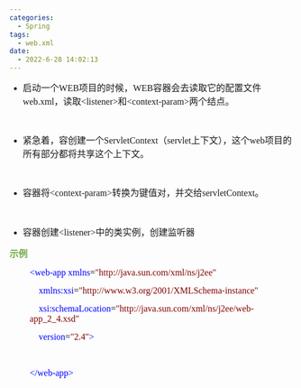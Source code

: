 ```yaml
---
categories:
  - Spring
tags:
  - web.xml
date:
  - 2022-6-28 14:02:13
---
```


<ul style="list-style-type:disc">
    <li><span style="font-size:12.0pt"><span style="font-family:&quot;Microsoft YaHei UI&quot;">启动一个</span></span><span
            style="font-size:12.0pt"><span style="font-family:&quot;Comic Sans MS&quot;">WEB</span></span><span
            style="font-size:12.0pt"><span style="font-family:&quot;Microsoft YaHei UI&quot;">项目的时候，</span></span><span
            style="font-size:12.0pt"><span style="font-family:&quot;Comic Sans MS&quot;">WEB</span></span><span
            style="font-size:12.0pt"><span
                style="font-family:&quot;Microsoft YaHei UI&quot;">容器会去读取它的配置文件</span></span><span
            style="font-size:12.0pt"><span style="font-family:&quot;Comic Sans MS&quot;">web.xml</span></span><span
            style="font-size:12.0pt"><span style="font-family:&quot;Microsoft YaHei UI&quot;">，读取</span></span><span
            style="font-size:12.0pt"><span
                style="font-family:&quot;Comic Sans MS&quot;">&lt;listener&gt;</span></span><span
            style="font-size:12.0pt"><span style="font-family:&quot;Microsoft YaHei UI&quot;">和</span></span><span
            style="font-size:12.0pt"><span
                style="font-family:&quot;Comic Sans MS&quot;">&lt;context-param&gt;</span></span><span
            style="font-size:12.0pt"><span style="font-family:&quot;Microsoft YaHei UI&quot;">两个结点。&nbsp;</span></span>
    </li>
</ul>
<p><span style="font-size:12.0pt"><span style="font-family:&quot;Microsoft YaHei UI&quot;"></span></span><br></p>
<ul style="list-style-type:disc">
    <li><span style="font-size:12.0pt"><span
                style="font-family:&quot;Microsoft YaHei UI&quot;">紧急着，容创建一个</span></span><span
            style="font-size:12.0pt"><span
                style="font-family:&quot;Comic Sans MS&quot;">ServletContext</span></span><span
            style="font-size:12.0pt"><span style="font-family:&quot;Microsoft YaHei UI&quot;">（</span></span><span
            style="font-size:12.0pt"><span style="font-family:&quot;Comic Sans MS&quot;">servlet</span></span><span
            style="font-size:12.0pt"><span style="font-family:&quot;Microsoft YaHei UI&quot;">上下文），这个</span></span><span
            style="font-size:12.0pt"><span style="font-family:&quot;Comic Sans MS&quot;">web</span></span><span
            style="font-size:12.0pt"><span
                style="font-family:&quot;Microsoft YaHei UI&quot;">项目的所有部分都将共享这个上下文。&nbsp;</span></span></li>
</ul>
<p><span style="font-size:12.0pt"><span style="font-family:&quot;Microsoft YaHei UI&quot;"></span></span><br></p>
<ul style="list-style-type:disc">
    <li><span style="font-size:12.0pt"><span style="font-family:&quot;Microsoft YaHei UI&quot;">容器将</span></span><span
            style="font-size:12.0pt"><span
                style="font-family:&quot;Comic Sans MS&quot;">&lt;context-param&gt;</span></span><span
            style="font-size:12.0pt"><span
                style="font-family:&quot;Microsoft YaHei UI&quot;">转换为键值对，并交给</span></span><span
            style="font-size:12.0pt"><span
                style="font-family:&quot;Comic Sans MS&quot;">servletContext</span></span><span
            style="font-size:12.0pt"><span style="font-family:&quot;Microsoft YaHei UI&quot;">。&nbsp;</span></span></li>
</ul>
<p><span style="font-size:12.0pt"><span style="font-family:&quot;Microsoft YaHei UI&quot;">​​​​​​​</span></span><br></p>
<ul style="list-style-type:disc">
    <li><span style="font-size:12.0pt"><span style="font-family:&quot;Microsoft YaHei UI&quot;">容器创建</span></span><span
            style="font-size:12.0pt"><span
                style="font-family:&quot;Comic Sans MS&quot;">&lt;listener&gt;</span></span><span
            style="font-size:12.0pt"><span style="font-family:&quot;Microsoft YaHei UI&quot;">中的类实例，创建监听器</span></span>
    </li>
</ul>
<p><span style="font-size:12.0pt"><span style="font-family:&quot;Microsoft YaHei UI&quot;"><span
                style="color:#70ad47"><strong>示例</strong></span></span></span></p>
<p style="margin-left:36px"><span style="font-size:12.0pt"><span style="font-family:&quot;Comic Sans MS&quot;"><span
                style="color:blue">&lt;web-app&nbsp;xmlns</span><span style="color:black">=</span><span
                style="color:maroon">"http://java.sun.com/xml/ns/j2ee"</span></span></span></p>
<p style="margin-left:36px"><span style="font-size:12.0pt"><span style="font-family:&quot;Comic Sans MS&quot;"><span
                style="color:blue">&nbsp;&nbsp;&nbsp;&nbsp;xmlns:xsi</span><span style="color:black">=</span><span
                style="color:maroon">"http://www.w3.org/2001/XMLSchema-instance"</span></span></span></p>
<p style="margin-left:36px"><span style="font-size:12.0pt"><span style="font-family:&quot;Comic Sans MS&quot;"><span
                style="color:blue">&nbsp;&nbsp;&nbsp;&nbsp;xsi:schemaLocation</span><span
                style="color:black">=</span><span
                style="color:maroon">"http://java.sun.com/xml/ns/j2ee/web-app_2_4.xsd"</span></span></span></p>
<p style="margin-left:36px"><span style="font-size:12.0pt"><span style="font-family:&quot;Comic Sans MS&quot;"><span
                style="color:blue">&nbsp;&nbsp;&nbsp;&nbsp;version</span><span style="color:black">=</span><span
                style="color:maroon">"2.4"</span><span style="color:blue">&gt;</span></span></span></p>
<p style="margin-left:36px"><span style="font-size:12.0pt"><span
            style="font-family:&quot;Microsoft YaHei&quot;">&nbsp;</span></span></p>
<p style="margin-left:36px"><span style="font-size:12.0pt"><span style="font-family:&quot;Comic Sans MS&quot;"><span
                style="color:blue">&lt;/web-app&gt;</span></span></span></p>
